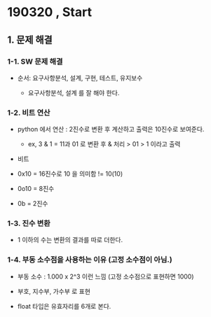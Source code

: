 # 190320 , Start

## 1.  문제 해결

### 1-1. SW 문제 해결

- 순서: 요구사항분석, 설계, 구현, 테스트, 유지보수

  - 요구사항분석, 설계 를 잘 해야 한다.

  

### 1-2. 비트 연산

- python 에서 연산 : 2진수로 변환 후 계산하고 출력은 10진수로 보여준다.
  - ex, 3 & 1 = 11과 01 로 변환 후 & 처리 > 01 > 1 이라고 출력



- 비트 
- 0x10 = 16진수로 10 을 의미함  != 10(10)
- 0o10 = 8진수
- 0b = 2진수



### 1-3. 진수 변환

- 1 이하의 수는 변환의 결과를 따로 더한다.



### 1-4. 부동 소수점을 사용하는 이유 (고정 소수점이 아님.)

- 부동 소수 : 1.000 x 2^3 이런 느낌 (고정 소수점으로 표현하면 1000)

- 부호, 지수부, 가수부 로 표현

- float 타입은 유효자리를 6개로 본다.





















